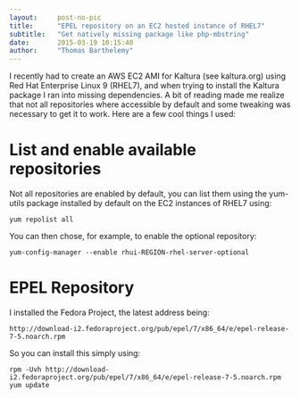```yaml
---
layout:     post-no-pic
title:      "EPEL repository on an EC2 hosted instance of RHEL7"
subtitle:   "Get natively missing package like php-mbstring"
date:       2015-03-19 10:15:40
author:     "Thomas Barthelemy"
---
```


I recently had to create an AWS EC2 AMI for Kaltura (see kaltura.org) using Red Hat Enterprise Linux 9 (RHEL7),
and when trying to install the  Kaltura package I ran into missing dependencies.
A bit of reading made me realize that not all repositories where accessible by default and some
tweaking was necessary to get it to work.
Here are a few cool things I used:

# List and enable available repositories

Not all repositories are enabled by default, you can list them using the yum-utils package installed
by default on the EC2 instances of RHEL7 using:
    
    yum repolist all
    
You can then chose, for example, to enable the optional repository:

    yum-config-manager --enable rhui-REGION-rhel-server-optional
    

# EPEL Repository
I installed the Fedora Project, the latest address being:
    
    http://download-i2.fedoraproject.org/pub/epel/7/x86_64/e/epel-release-7-5.noarch.rpm
    
So you can install this simply using:

    rpm -Uvh http://download-i2.fedoraproject.org/pub/epel/7/x86_64/e/epel-release-7-5.noarch.rpm
    yum update
    
